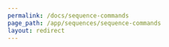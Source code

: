 ```yaml
---
permalink: /docs/sequence-commands
page_path: /app/sequences/sequence-commands
layout: redirect
---
```

